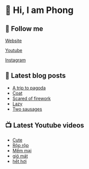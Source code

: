 # 👋 Hi, I am Phong

## 🔗 Follow me

[Website](https://phongever.xyz "Website")

[Youtube](https://www.youtube.com/@phongever "Youtube")

[Instagram](https://www.instagram.com/phongever "Instagram")

## 📝 Latest blog posts

<!-- BLOG-POST-LIST:START -->
- [A trip to pagoda](https://phongever.xyz/blog/a-trip-to-pagoda/)
- [Coat](https://phongever.xyz/blog/coat/)
- [Scared of firework](https://phongever.xyz/blog/scared-of-firework/)
- [Lazy](https://phongever.xyz/blog/lazy/)
- [Two sausages](https://phongever.xyz/blog/two-sausages-1/)
<!-- BLOG-POST-LIST:END -->

## 📺 Latest Youtube videos

<!-- YOUTUBE-VIDEO-LIST:START -->
- [Cute](https://www.youtube.com/watch?v=ZwWkmeFA8sk)
- [Rộp rộp](https://www.youtube.com/watch?v=8QK58Uu9FVs)
- [Mềm mại](https://www.youtube.com/watch?v=ESMpN_l7Ros)
- [gió mát](https://www.youtube.com/watch?v=GtJ3VchAlYE)
- [hết hơi](https://www.youtube.com/watch?v=Iz2uM7V4XHM)
<!-- YOUTUBE-VIDEO-LIST:END -->
